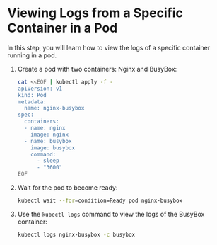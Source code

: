 # Viewing Logs from a Specific Container in a Pod

In this step, you will learn how to view the logs of a specific container running in a pod.

1. Create a pod with two containers: Nginx and BusyBox:

   ```bash
   cat <<EOF | kubectl apply -f -
   apiVersion: v1
   kind: Pod
   metadata:
     name: nginx-busybox
   spec:
     containers:
     - name: nginx
       image: nginx
     - name: busybox
       image: busybox
       command:
         - sleep
         - "3600"
   EOF
   ```

2. Wait for the pod to become ready:

   ```bash
   kubectl wait --for=condition=Ready pod nginx-busybox
   ```

3. Use the `kubectl logs` command to view the logs of the BusyBox container:

   ```bash
   kubectl logs nginx-busybox -c busybox
   ```

